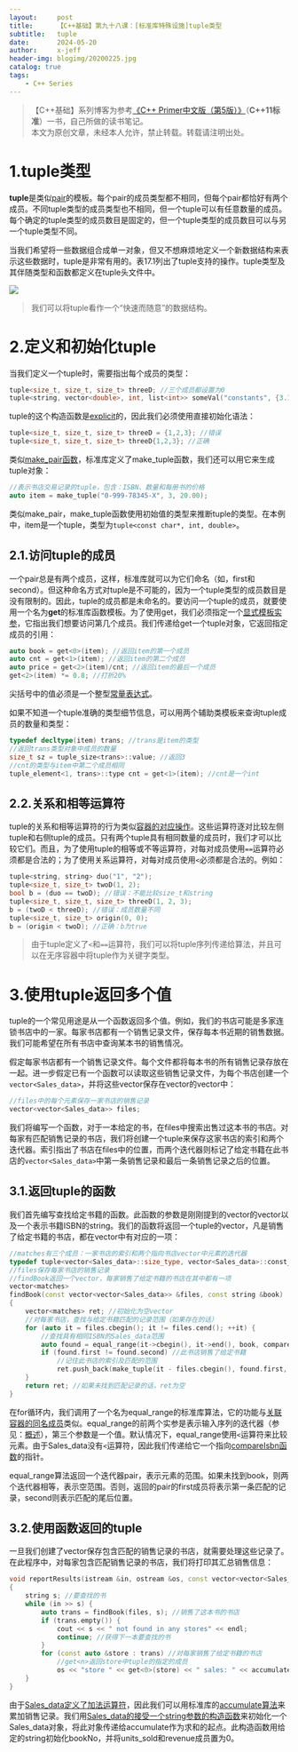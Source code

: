 ```yaml
---
layout:     post
title:      【C++基础】第九十八课：[标准库特殊设施]tuple类型
subtitle:   tuple
date:       2024-05-20
author:     x-jeff
header-img: blogimg/20200225.jpg
catalog: true
tags:
    - C++ Series
---
```

>【C++基础】系列博客为参考[《C++ Primer中文版（第5版）》](https://www.phei.com.cn/module/goods/wssd_content.jsp?bookid=37655)（**C++11标准**）一书，自己所做的读书笔记。  
>本文为原创文章，未经本人允许，禁止转载。转载请注明出处。

# 1.tuple类型

**tuple**是类似[pair](http://shichaoxin.com/2023/01/25/C++基础-第六十三课-关联容器-关联容器概述/#4pair类型)的模板。每个pair的成员类型都不相同，但每个pair都恰好有两个成员。不同tuple类型的成员类型也不相同，但一个tuple可以有任意数量的成员。每个确定的tuple类型的成员数目是固定的，但一个tuple类型的成员数目可以与另一个tuple类型不同。

当我们希望将一些数据组合成单一对象，但又不想麻烦地定义一个新数据结构来表示这些数据时，tuple是非常有用的。表17.1列出了tuple支持的操作。tuple类型及其伴随类型和函数都定义在tuple头文件中。

![](https://xjeffblogimg.oss-cn-beijing.aliyuncs.com/BLOGIMG/BlogImage/CPPSeries/Lesson98/98x1.png)

>我们可以将tuple看作一个“快速而随意”的数据结构。

# 2.定义和初始化tuple

当我们定义一个tuple时，需要指出每个成员的类型：

```c++
tuple<size_t, size_t, size_t> threeD; //三个成员都设置为0
tuple<string, vector<double>, int, list<int>> someVal("constants", {3.14, 2.718}, 42, {0,1,2,3,4,5})
```

tuple的这个构造函数是[explicit](http://shichaoxin.com/2022/07/13/C++基础-第四十五课-类-构造函数再探/#43抑制构造函数定义的隐式转换)的，因此我们必须使用直接初始化语法：

```c++
tuple<size_t, size_t, size_t> threeD = {1,2,3}; //错误
tuple<size_t, size_t, size_t> threeD{1,2,3}; //正确
```

类似[make\_pair函数](http://shichaoxin.com/2023/01/25/C++基础-第六十三课-关联容器-关联容器概述/#4pair类型)，标准库定义了make\_tuple函数，我们还可以用它来生成tuple对象：

```c++
//表示书店交易记录的tuple，包含：ISBN、数量和每册书的价格
auto item = make_tuple("0-999-78345-X", 3, 20.00);
```

类似make\_pair，make\_tuple函数使用初始值的类型来推断tuple的类型。在本例中，item是一个tuple，类型为`tuple<const char*, int, double>`。

## 2.1.访问tuple的成员

一个pair总是有两个成员，这样，标准库就可以为它们命名（如，first和second）。但这种命名方式对tuple是不可能的，因为一个tuple类型的成员数目是没有限制的。因此，tuple的成员都是未命名的。要访问一个tuple的成员，就要使用一个名为**get**的标准库函数模板。为了使用get，我们必须指定一个[显式模板实参](http://shichaoxin.com/2024/03/28/C++基础-第九十四课-模板与泛型编程-模板实参推断/#3函数模板显式实参)，它指出我们想要访问第几个成员。我们传递给get一个tuple对象，它返回指定成员的引用：

```c++
auto book = get<0>(item); //返回item的第一个成员
auto cnt = get<1>(item); //返回item的第二个成员
auto price = get<2>(item)/cnt; //返回item的最后一个成员
get<2>(item) *= 0.8; //打折20%
```

尖括号中的值必须是一个整型[常量表达式](http://shichaoxin.com/2019/08/17/C++基础-第十课-const限定符/#6constexpr和常量表达式)。

如果不知道一个tuple准确的类型细节信息，可以用两个辅助类模板来查询tuple成员的数量和类型：

```c++
typedef decltype(item) trans; //trans是item的类型
//返回trans类型对象中成员的数量
size_t sz = tuple_size<trans>::value; //返回3
//cnt的类型与item中第二个成员相同
tuple_element<1, trans>::type cnt = get<1>(item); //cnt是一个int
```

## 2.2.关系和相等运算符

tuple的关系和相等运算符的行为类似[容器的对应操作](http://shichaoxin.com/2022/09/09/C++基础-第五十一课-顺序容器-容器库概览/#8关系运算符)。这些运算符逐对比较左侧tuple和右侧tuple的成员。只有两个tuple具有相同数量的成员时，我们才可以比较它们。而且，为了使用tuple的相等或不等运算符，对每对成员使用`==`运算符必须都是合法的；为了使用关系运算符，对每对成员使用`<`必须都是合法的。例如：

```c++
tuple<string, string> duo("1", "2");
tuple<size_t, size_t> twoD(1, 2);
bool b = (duo == twoD); //错误：不能比较size_t和string
tuple<size_t, size_t, size_t> threeD(1, 2, 3);
b = (twoD < threeD); //错误：成员数量不同
tuple<size_t, size_t> origin(0, 0);
b = (origin < twoD); //正确：b为true
```

>由于tuple定义了`<`和`==`运算符，我们可以将tuple序列传递给算法，并且可以在无序容器中将tuple作为关键字类型。

# 3.使用tuple返回多个值

tuple的一个常见用途是从一个函数返回多个值。例如，我们的书店可能是多家连锁书店中的一家。每家书店都有一个销售记录文件，保存每本书近期的销售数据。我们可能希望在所有书店中查询某本书的销售情况。

假定每家书店都有一个销售记录文件。每个文件都将每本书的所有销售记录存放在一起。进一步假定已有一个函数可以读取这些销售记录文件，为每个书店创建一个`vector<Sales_data>`，并将这些vector保存在vector的vector中：

```c++
//files中的每个元素保存一家书店的销售记录
vector<vector<Sales_data>> files;
```

我们将编写一个函数，对于一本给定的书，在files中搜索出售过这本书的书店。对每家有匹配销售记录的书店，我们将创建一个tuple来保存这家书店的索引和两个迭代器。索引指出了书店在files中的位置，而两个迭代器则标记了给定书籍在此书店的`vector<Sales_data>`中第一条销售记录和最后一条销售记录之后的位置。

## 3.1.返回tuple的函数

我们首先编写查找给定书籍的函数。此函数的参数是刚刚提到的vector的vector以及一个表示书籍ISBN的string。我们的函数将返回一个tuple的vector，凡是销售了给定书籍的书店，都在vector中有对应的一项：

```c++
//matches有三个成员：一家书店的索引和两个指向书店vector中元素的迭代器
typedef tuple<vector<Sales_data>::size_type, vector<Sales_data>::const_iterator, vector<Sales_data>::const_iterator> matches;
//files保存每家书店的销售记录
//findBook返回一个vector，每家销售了给定书籍的书店在其中都有一项
vector<matches>
findBook(const vector<vector<Sales_data>> &files, const string &book)
{
	vector<matches> ret; //初始化为空vector
	//对每家书店，查找与给定书籍匹配的记录范围（如果存在的话）
	for (auto it = files.cbegin(); it != files.cend(); ++it) {
		//查找具有相同ISBN的Sales_data范围
		auto found = equal_range(it->cbegin(), it->end(), book, compareIsbn);
		if (found.first != found.second) //此书店销售了给定书籍
			//记住此书店的索引及匹配的范围
			ret.push_back(make_tuple(it - files.cbegin(), found.first, found.second));
	}
	return ret; //如果未找到匹配记录的话，ret为空
}
```

在for循环内，我们调用了一个名为equal\_range的标准库算法，它的功能与[关联容器的同名成员](http://shichaoxin.com/2023/02/11/C++基础-第六十四课-关联容器-关联容器操作/#61equal_range函数)类似。equal\_range的前两个实参是表示输入序列的迭代器（参见：[概述](http://shichaoxin.com/2022/11/15/C++基础-第五十六课-泛型算法-概述/)），第三个参数是一个值。默认情况下，equal\_range使用`<`运算符来比较元素。由于Sales\_data没有`<`运算符，因此我们传递给它一个指向[compareIsbn函数](http://shichaoxin.com/2023/01/25/C++基础-第六十三课-关联容器-关联容器概述/#3关键字类型的要求)的指针。

equal\_range算法返回一个迭代器pair，表示元素的范围。如果未找到book，则两个迭代器相等，表示空范围。否则，返回的pair的first成员将表示第一条匹配的记录，second则表示匹配的尾后位置。

## 3.2.使用函数返回的tuple

一旦我们创建了vector保存包含匹配的销售记录的书店，就需要处理这些记录了。在此程序中，对每家包含匹配销售记录的书店，我们将打印其汇总销售信息：

```c++
void reportResults(istream &in, ostream &os, const vector<vector<Sales_data>> &files)
{
	string s; //要查找的书
	while (in >> s) {
		auto trans = findBook(files, s); //销售了这本书的书店
		if (trans.empty()) {
			cout << s << " not found in any stores" << endl;
			continue; //获得下一本要查找的书
		}
		for (const auto &store : trans) //对每家销售了给定书籍的书店
			//get<n>返回store中tuple的指定的成员
			os << "store " << get<0>(store) << " sales: " << accumulate(get<1>(store), get<2>(store), Sales_data(s)) << endl;
	}
}
```

由于[Sales\_data定义了加法运算符](http://shichaoxin.com/2023/07/14/C++基础-第七十七课-重载运算与类型转换-算术和关系运算符/#1算术和关系运算符)，因此我们可以用标准库的[accumulate算法](http://shichaoxin.com/2022/11/27/C++基础-第五十七课-泛型算法-初识泛型算法/#2只读算法)来累加销售记录。我们用[Sales\_data的接受一个string参数的构造函数](http://shichaoxin.com/2022/05/22/C++基础-第四十一课-类-定义抽象数据类型/#53定义sales_data的构造函数)来初始化一个Sales\_data对象，将此对象传递给accumulate作为求和的起点。此构造函数用给定的string初始化bookNo，并将units\_sold和revenue成员置为0。